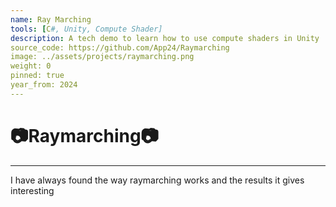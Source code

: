 ```yaml
---
name: Ray Marching
tools: [C#, Unity, Compute Shader]
description: A tech demo to learn how to use compute shaders in Unity
source_code: https://github.com/App24/Raymarching
image: ../assets/projects/raymarching.png
weight: 0
pinned: true
year_from: 2024
---
```


# 📷Raymarching📷

---

I have always found the way raymarching works and the results it gives interesting

<!-- [Source Code](https://github.com/App24/Raymarching) -->